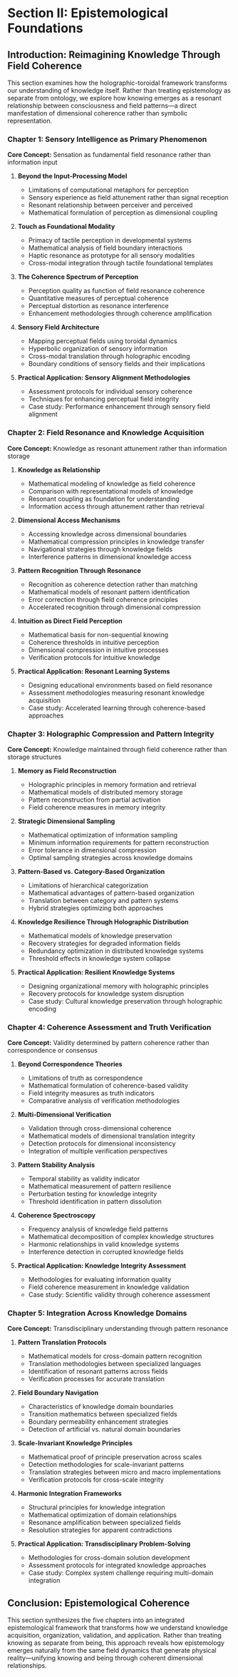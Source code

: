 # Section II: Epistemological Foundations

## Introduction: Reimagining Knowledge Through Field Coherence

This section examines how the holographic-toroidal framework transforms our understanding of knowledge itself. Rather than treating epistemology as separate from ontology, we explore how knowing emerges as a resonant relationship between consciousness and field patterns—a direct manifestation of dimensional coherence rather than symbolic representation.

### Chapter 1: Sensory Intelligence as Primary Phenomenon

**Core Concept:** Sensation as fundamental field resonance rather than information input

1. **Beyond the Input-Processing Model**
    
    - Limitations of computational metaphors for perception
    - Sensory experience as field attunement rather than signal reception
    - Resonant relationship between perceiver and perceived
    - Mathematical formulation of perception as dimensional coupling
2. **Touch as Foundational Modality**
    
    - Primacy of tactile perception in developmental systems
    - Mathematical analysis of field boundary interactions
    - Haptic resonance as prototype for all sensory modalities
    - Cross-modal integration through tactile foundational templates
3. **The Coherence Spectrum of Perception**
    
    - Perception quality as function of field resonance coherence
    - Quantitative measures of perceptual coherence
    - Perceptual distortion as resonance interference
    - Enhancement methodologies through coherence amplification
4. **Sensory Field Architecture**
    
    - Mapping perceptual fields using toroidal dynamics
    - Hyperbolic organization of sensory information
    - Cross-modal translation through holographic encoding
    - Boundary conditions of sensory fields and their implications
5. **Practical Application: Sensory Alignment Methodologies**
    
    - Assessment protocols for individual sensory coherence
    - Techniques for enhancing perceptual field integrity
    - Case study: Performance enhancement through sensory field alignment

### Chapter 2: Field Resonance and Knowledge Acquisition

**Core Concept:** Knowledge as resonant attunement rather than information storage

1. **Knowledge as Relationship**
    
    - Mathematical modeling of knowledge as field coherence
    - Comparison with representational models of knowledge
    - Resonant coupling as foundation for understanding
    - Information access through attunement rather than retrieval
2. **Dimensional Access Mechanisms**
    
    - Accessing knowledge across dimensional boundaries
    - Mathematical compression principles in knowledge transfer
    - Navigational strategies through knowledge fields
    - Interference patterns in dimensional knowledge access
3. **Pattern Recognition Through Resonance**
    
    - Recognition as coherence detection rather than matching
    - Mathematical models of resonant pattern identification
    - Error correction through field coherence principles
    - Accelerated recognition through dimensional compression
4. **Intuition as Direct Field Perception**
    
    - Mathematical basis for non-sequential knowing
    - Coherence thresholds in intuitive perception
    - Dimensional compression in intuitive processes
    - Verification protocols for intuitive knowledge
5. **Practical Application: Resonant Learning Systems**
    
    - Designing educational environments based on field resonance
    - Assessment methodologies measuring resonant knowledge acquisition
    - Case study: Accelerated learning through coherence-based approaches

### Chapter 3: Holographic Compression and Pattern Integrity

**Core Concept:** Knowledge maintained through field coherence rather than storage structures

1. **Memory as Field Reconstruction**
    
    - Holographic principles in memory formation and retrieval
    - Mathematical models of distributed memory storage
    - Pattern reconstruction from partial activation
    - Field coherence measures in memory integrity
2. **Strategic Dimensional Sampling**
    
    - Mathematical optimization of information sampling
    - Minimum information requirements for pattern reconstruction
    - Error tolerance in dimensional compression
    - Optimal sampling strategies across knowledge domains
3. **Pattern-Based vs. Category-Based Organization**
    
    - Limitations of hierarchical categorization
    - Mathematical advantages of pattern-based organization
    - Translation between category and pattern systems
    - Hybrid strategies optimizing both approaches
4. **Knowledge Resilience Through Holographic Distribution**
    
    - Mathematical models of knowledge preservation
    - Recovery strategies for degraded information fields
    - Redundancy optimization in distributed knowledge systems
    - Threshold effects in knowledge system collapse
5. **Practical Application: Resilient Knowledge Systems**
    
    - Designing organizational memory with holographic principles
    - Recovery protocols for knowledge system disruption
    - Case study: Cultural knowledge preservation through holographic encoding

### Chapter 4: Coherence Assessment and Truth Verification

**Core Concept:** Validity determined by pattern coherence rather than correspondence or consensus

1. **Beyond Correspondence Theories**
    
    - Limitations of truth as correspondence
    - Mathematical formulation of coherence-based validity
    - Field integrity measures as truth indicators
    - Comparative analysis of verification methodologies
2. **Multi-Dimensional Verification**
    
    - Validation through cross-dimensional coherence
    - Mathematical models of dimensional translation integrity
    - Detection protocols for dimensional inconsistency
    - Integration of multiple verification perspectives
3. **Pattern Stability Analysis**
    
    - Temporal stability as validity indicator
    - Mathematical measurement of pattern resilience
    - Perturbation testing for knowledge integrity
    - Threshold identification in pattern dissolution
4. **Coherence Spectroscopy**
    
    - Frequency analysis of knowledge field patterns
    - Mathematical decomposition of complex knowledge structures
    - Harmonic relationships in valid knowledge systems
    - Interference detection in corrupted knowledge fields
5. **Practical Application: Knowledge Integrity Assessment**
    
    - Methodologies for evaluating information quality
    - Field coherence measurement in knowledge validation
    - Case study: Scientific validity through coherence assessment

### Chapter 5: Integration Across Knowledge Domains

**Core Concept:** Transdisciplinary understanding through pattern resonance

1. **Pattern Translation Protocols**
    
    - Mathematical models for cross-domain pattern recognition
    - Translation methodologies between specialized languages
    - Identification of resonant patterns across fields
    - Verification processes for accurate translation
2. **Field Boundary Navigation**
    
    - Characteristics of knowledge domain boundaries
    - Transition mathematics between specialized fields
    - Boundary permeability enhancement strategies
    - Detection of artificial vs. natural domain boundaries
3. **Scale-Invariant Knowledge Principles**
    
    - Mathematical proof of principle preservation across scales
    - Detection methodologies for scale-invariant patterns
    - Translation strategies between micro and macro implementations
    - Verification protocols for cross-scale integrity
4. **Harmonic Integration Frameworks**
    
    - Structural principles for knowledge integration
    - Mathematical optimization of domain relationships
    - Resonance amplification between specialized fields
    - Resolution strategies for apparent contradictions
5. **Practical Application: Transdisciplinary Problem-Solving**
    
    - Methodologies for cross-domain solution development
    - Assessment protocols for integrated knowledge approaches
    - Case study: Complex system challenge requiring multi-domain integration

## Conclusion: Epistemological Coherence

This section synthesizes the five chapters into an integrated epistemological framework that transforms how we understand knowledge acquisition, organization, validation, and application. Rather than treating knowing as separate from being, this approach reveals how epistemology emerges naturally from the same field dynamics that generate physical reality—unifying knowing and being through coherent dimensional relationships.